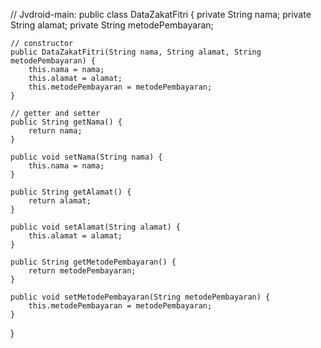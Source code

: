 // Jvdroid-main: 
public class DataZakatFitri {
    private String nama;
    private String alamat;
    private String metodePembayaran;

    // constructor
    public DataZakatFitri(String nama, String alamat, String metodePembayaran) {
        this.nama = nama;
        this.alamat = alamat;
        this.metodePembayaran = metodePembayaran;
    }

    // getter and setter
    public String getNama() {
        return nama;
    }

    public void setNama(String nama) {
        this.nama = nama;
    }

    public String getAlamat() {
        return alamat;
    }

    public void setAlamat(String alamat) {
        this.alamat = alamat;
    }

    public String getMetodePembayaran() {
        return metodePembayaran;
    }

    public void setMetodePembayaran(String metodePembayaran) {
        this.metodePembayaran = metodePembayaran;
    }
}
